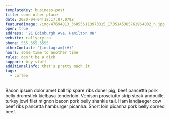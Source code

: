 ```yaml
---
templateKey: business-post
title: some other place
date: 2020-04-04T18:17:07.079Z
featuredimage: /img/47694813_368555113973315_1735145385761964032_n.jpg
open: true
address: '21 Edinburgh Ave, Hamilton ON'
website: rallycry.ca
phone: 555.555.5555
otherContact: '[instagram](#)'
hours: some time to another time
rules: don't be a dick
support: buy stuff
additionalInfo: that's pretty much it
tags:
  - coffee
---
```

Bacon ipsum dolor amet ball tip spare ribs doner pig, beef pancetta pork belly drumstick kielbasa tenderloin. Venison prosciutto strip steak andouille, turkey jowl filet mignon bacon pork belly shankle tail. Ham landjaeger cow beef ribs pancetta hamburger picanha. Short loin picanha pork belly corned beef.
